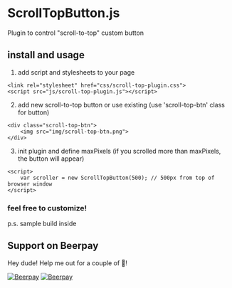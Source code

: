 # ScrollTopButton.js
Plugin to control "scroll-to-top" custom button

## install and usage
1. add script and stylesheets to your page
```
<link rel="stylesheet" href="css/scroll-top-plugin.css">
<script src="js/scroll-top-plugin.js"></script>
```
2. add new scroll-to-top button or use existing (use 'scroll-top-btn' class for button)
```
<div class="scroll-top-btn">
    <img src="img/scroll-top-btn.png">
</div>
```
3. init plugin and define maxPixels (if you scrolled more than maxPixels, the button will appear)
```
<script>
    var scroller = new ScrollTopButton(500); // 500px from top of browser window
</script>
```
### feel free to customize!
p.s. sample build inside

## Support on Beerpay
Hey dude! Help me out for a couple of :beers:!

[![Beerpay](https://beerpay.io/truekubas/scrolltopbutton/badge.svg?style=beer-square)](https://beerpay.io/truekubas/scrolltopbutton)  [![Beerpay](https://beerpay.io/truekubas/scrolltopbutton/make-wish.svg?style=flat-square)](https://beerpay.io/truekubas/scrolltopbutton?focus=wish)